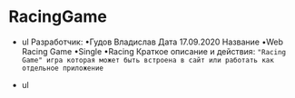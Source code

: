 # RacingGame
- ul
Разработчик:
•Гудов Владислав
Дата 17.09.2020
Название 
•Web Racing Game
•Single
•Racing
Краткое описание и действия:
` "Racing Game" игра которая может быть встроена в сайт
или работать как отдельное приложение `
+ ul
